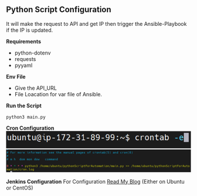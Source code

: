 ## Python Script Configuration
It will make the request to API and get IP then trigger the Ansible-Playbook if the IP is updated.

**Requirements**
- python-dotenv
- requests
- pyyaml

**Env File**

- Give the API_URL
- File Loacation for var file of Ansible.

**Run the Script**

    python3 main.py

**Cron Configuration**
![cron1.1](https://raw.githubusercontent.com/Shashwatsingh22/Dynamically-Firwall-Update/python-script/ConfigIMG/cron1.PNG)
![cron1.2](https://raw.githubusercontent.com/Shashwatsingh22/Dynamically-Firwall-Update/python-script/ConfigIMG/cron2.PNG)

**Jenkins Configuration**
For Configuration [Read My Blog](https://towardsaws.com/installation-of-jenkins-on-rhel8-8f7bd5c87d40) (Either on Ubuntu or CentOS)
